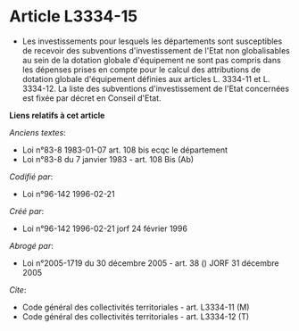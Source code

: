 # Article L3334-15

- Les investissements pour lesquels les départements sont susceptibles de recevoir des subventions d'investissement de l'Etat
non globalisables au sein de la dotation globale d'équipement ne sont pas compris dans les dépenses prises en compte pour le
calcul des attributions de dotation globale d'équipement définies aux articles L. 3334-11 et L. 3334-12. La liste des
subventions d'investissement de l'Etat concernées est fixée par décret en Conseil d'Etat.

**Liens relatifs à cet article**

_Anciens textes_:

  - Loi n°83-8 1983-01-07 art. 108 bis ecqc le département
  - Loi n°83-8 du 7 janvier 1983 - art. 108 Bis (Ab)

_Codifié par_:

  - Loi n°96-142 1996-02-21

_Créé par_:

  - Loi n°96-142 1996-02-21 jorf 24 février 1996

_Abrogé par_:

  - Loi n°2005-1719 du 30 décembre 2005 - art. 38 () JORF 31 décembre 2005

_Cite_:

  - Code général des collectivités territoriales - art. L3334-11 (M)
  - Code général des collectivités territoriales - art. L3334-12 (T)
